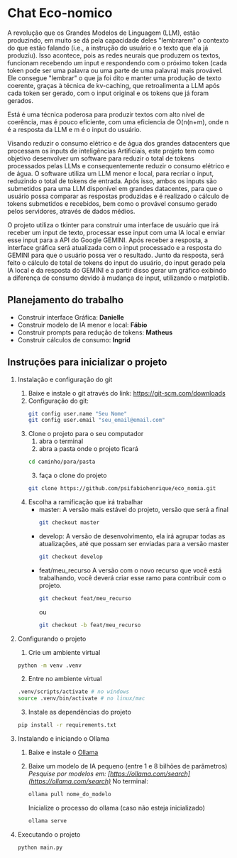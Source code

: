 # Chat Eco-nomico
A revolução que os Grandes Modelos de Linguagem (LLM), estão produzindo, em muito se dá pela capacidade deles "lembrarem" o contexto do que estão falando (i.e., a instrução do usuário e o texto que ela já produziu). Isso acontece, pois as redes neurais que produzem os textos, funcionam recebendo um input e respondendo com o próximo token (cada token pode ser uma palavra ou uma parte de uma palavra) mais provável. Ele consegue "lembrar" o que ja foi dito e manter uma produção de texto coerente, graças à técnica de kv-caching, que retroalimenta a LLM após cada token ser gerado, com o input original e os tokens que já foram gerados.

Está é uma técnica poderosa para produzir textos com alto nível de coerência, mas é pouco eficiente, com uma eficiencia de O(n(n+m), onde n é a resposta da LLM e m é o input do usuário.

Visando reduzir o consumo elétrico e de água dos grandes datacenters que processam os inputs de inteligências Artificiais, este projeto tem como objetivo desenvolver um software para reduzir o total de tokens processados pelas LLMs e consequentemente reduzir o consumo elétrico e de água. O software utiliza um LLM menor e local, para recriar o input, reduzindo o total de tokens de entrada. Após isso, ambos os inputs são submetidos para uma LLM disponível em grandes datacentes, para que o usuário possa comparar as respostas produzidas e é realizado o cálculo de tokens submetidos e recebidos, bem como o provável consumo gerado pelos servidores, através de dados médios.

O projeto utiliza o tkinter para construir uma interface de usuário que irá receber um input de texto, processar esse input com uma IA local e enviar esse input para a API do Google GEMINI. Após receber a resposta, a interface gráfica será atualizada com o input processado e a resposta do GEMINI para que o usuário possa ver o resultado. Junto da resposta, será feito o cálculo de total de tokens do input do usuário, do input gerado pela IA local e da resposta do GEMINI e a partir disso gerar um gráfico exibindo a diferença de consumo devido à mudança de input, utilizando o matplotlib.


## Planejamento do trabalho

- Construir interface Gráfica:
    **Danielle**
- Construir modelo de IA menor e local:
    **Fábio**
- Construir prompts para redução de tokens:
    **Matheus**
- Construir cálculos de consumo:
    **Ingrid**

## Instruções para inicializar o projeto

1. Instalação e configuração do git

    1. Baixe e instale o git através do link: https://git-scm.com/downloads
    2. Configuração do git:
        ```bash
        git config user.name "Seu Nome"
        git config user.email "seu_email@email.com"
        ```
    3. Clone o projeto para o seu computador
        1. abra o terminal
        2. abra a pasta onde o projeto ficará
        ```bash
        cd caminho/para/pasta
        ```
        3. faça o clone do projeto
        ```bash
        git clone https://github.com/psifabiohenrique/eco_nomia.git
        ```
    4. Escolha a ramificação que irá trabalhar
        + master:
            A versão mais estável do projeto, versão que será a final
            ```bash
            git checkout master
            ```
        + develop:
            A versão de desenvolvimento, ela irá agrupar todas as atualizações, até que possam ser enviadas para a versão master
            ```bash
            git checkout develop
            ```
        + feat/meu_recurso
            A versão com o novo recurso que você está trabalhando, você deverá criar esse ramo para contribuir com o projeto.
            ```bash
            git checkout feat/meu_recurso
            ```
            ou
            ```bash
            git checkout -b feat/meu_recurso
            ```

2. Configurando o projeto

    1. Crie um ambiente virtual
    ```bash
    python -m venv .venv
    ```
    2. Entre no ambiente virtual
    ``` bash
    .venv/scripts/activate # no windows
    source .venv/bin/activate # no linux/mac
    ```
    3. Instale as dependências do projeto
    ``` bash
    pip install -r requirements.txt
    ```

3. Instalando e iniciando o Ollama
    1. Baixe e instale o [Ollama](https://ollama.com/download)
    2. Baixe um modelo de IA pequeno (entre 1 e 8 bilhões de parâmetros)
        *Pesquise por modelos em: [https://ollama.com/search](https://ollama.com/search)*
        No terminal:
        ```bash
        ollama pull nome_do_modelo
        ```
        Inicialize o processo do ollama (caso não esteja inicializado)

        ```bash
        ollama serve
        ```

4. Executando o projeto
    ```bash
    python main.py
    ```
